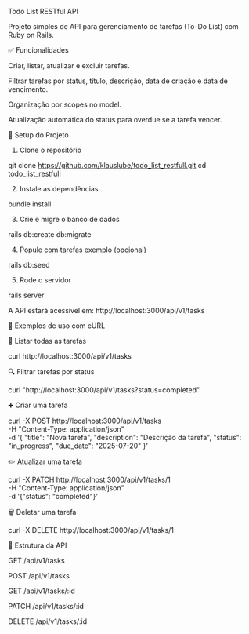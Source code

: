 Todo List RESTful API

Projeto simples de API para gerenciamento de tarefas (To-Do List) com Ruby on Rails.

✅ Funcionalidades

Criar, listar, atualizar e excluir tarefas.

Filtrar tarefas por status, título, descrição, data de criação e data de vencimento.

Organização por scopes no model.

Atualização automática do status para overdue se a tarefa vencer.

🚀 Setup do Projeto

1. Clone o repositório

git clone https://github.com/klauslube/todo_list_restfull.git
cd todo_list_restfull

2. Instale as dependências

bundle install

3. Crie e migre o banco de dados

rails db:create db:migrate

4. Popule com tarefas exemplo (opcional)

rails db:seed

5. Rode o servidor

rails server

A API estará acessível em: http://localhost:3000/api/v1/tasks

🧪 Exemplos de uso com cURL

📃 Listar todas as tarefas

curl http://localhost:3000/api/v1/tasks

🔍 Filtrar tarefas por status

curl "http://localhost:3000/api/v1/tasks?status=completed"

➕ Criar uma tarefa

curl -X POST http://localhost:3000/api/v1/tasks \
 -H "Content-Type: application/json" \
 -d '{
"title": "Nova tarefa",
"description": "Descrição da tarefa",
"status": "in_progress",
"due_date": "2025-07-20"
}'

✏️ Atualizar uma tarefa

curl -X PATCH http://localhost:3000/api/v1/tasks/1 \
 -H "Content-Type: application/json" \
 -d '{"status": "completed"}'

🗑️ Deletar uma tarefa

curl -X DELETE http://localhost:3000/api/v1/tasks/1

📂 Estrutura da API

GET /api/v1/tasks

POST /api/v1/tasks

GET /api/v1/tasks/:id

PATCH /api/v1/tasks/:id

DELETE /api/v1/tasks/:id
